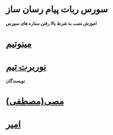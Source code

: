 # سورس ربات پیام رسان ساز

**اموزش نصب به شرط بالا رفتن ستاره های سورس**

   # [مینوتیم](https://telegram.me/MinooTeam)
   # [نوربرت تیم](https://telegram.me/Norbert_Team)
**نویسندگان**

# [(مصی(مصطفی](https://telegram.me/PvNorbertBot)

# [امیر](https://telegram.me/Sudo_MinooTeam_Bot)
